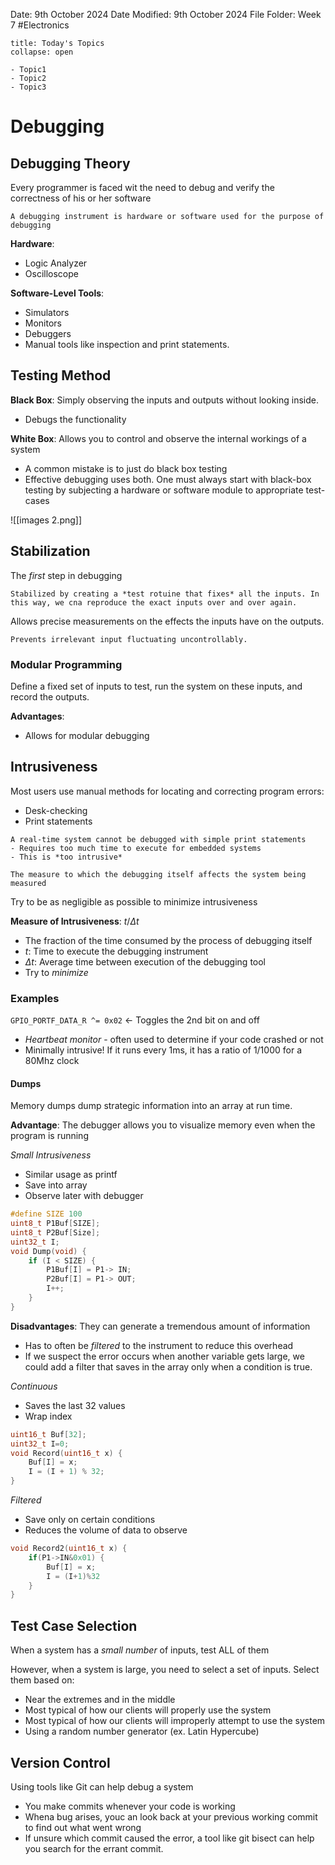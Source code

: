 Date: 9th October 2024
Date Modified: 9th October 2024
File Folder: Week 7
#Electronics

```ad-abstract
title: Today's Topics
collapse: open

- Topic1
- Topic2
- Topic3

```

# Debugging

## Debugging Theory

Every programmer is faced wit the need to debug and verify the correctness of his or her software

```ad-summary
A debugging instrument is hardware or software used for the purpose of debugging
```

**Hardware**:
- Logic Analyzer
- Oscilloscope

**Software-Level Tools**:
- Simulators
- Monitors
- Debuggers
- Manual tools like inspection and print statements.

## Testing Method

**Black Box**: Simply observing the inputs and outputs without looking inside.
- Debugs the functionality

**White Box**: Allows you to control and observe the internal workings of a system
- A common mistake is to just do black box testing
- Effective debugging uses both. One must always start with black-box testing by subjecting a hardware or software module to appropriate test-cases

![[images 2.png]]

## Stabilization

The *first* step in debugging

```ad-summary
Stabilized by creating a *test rotuine that fixes* all the inputs. In this way, we cna reproduce the exact inputs over and over again.
```

Allows precise measurements on the effects the inputs have on the outputs.

```ad-important
Prevents irrelevant input fluctuating uncontrollably.
```

### Modular Programming

Define a fixed set of inputs to test, run the system on these inputs, and record the outputs.

**Advantages**:
- Allows for modular debugging

## Intrusiveness

Most users use manual methods for locating and correcting program errors:
- Desk-checking
- Print statements

```ad-warning
A real-time system cannot be debugged with simple print statements
- Requires too much time to execute for embedded systems
- This is *too intrusive*
```

```ad-summary
The measure to which the debugging itself affects the system being measured
```

Try to be as negligible as possible to minimize intrusiveness

**Measure of Intrusiveness**: $t/\Delta t$
- The fraction of the time consumed by the process of debugging itself
- $t$: Time to execute the debugging instrument
- $\Delta t$: Average time between execution of the debugging tool
- Try to *minimize*

### Examples

`GPIO_PORTF_DATA_R ^= 0x02` ← Toggles the 2nd bit on and off
- *Heartbeat monitor* - often used to determine if your code crashed or not
- Minimally intrusive! If it runs every 1ms, it has a ratio of 1/1000 for a 80Mhz clock

#### Dumps

Memory dumps dump strategic information into an array at run time.

**Advantage**: The debugger allows you to visualize memory even when the program is running

*Small Intrusiveness*
- Similar usage as printf
- Save into array
- Observe later with debugger


```c
#define SIZE 100
uint8_t P1Buf[SIZE];
uint8_t P2Buf[Size];
uint32_t I;
void Dump(void) {
	if (I < SIZE) {
		P1Buf[I] = P1-> IN;
		P2Buf[I] = P1-> OUT;
		I++;
	}
}
```
**Disadvantages**: They can generate a tremendous amount of information
- Has to often be *filtered* to the instrument to reduce this overhead
- If we suspect the error occurs when another variable gets large, we could add a filter that saves in the array only when a condition is true.

*Continuous*
- Saves the last 32 values
- Wrap index
```c
uint16_t Buf[32];
uint32_t I=0;
void Record(uint16_t x) {
	Buf[I] = x;
	I = (I + 1) % 32;
}
```

*Filtered*
- Save only on certain conditions
- Reduces the volume of data to observe
```c
void Record2(uint16_t x) {
	if(P1->IN&0x01) {
		Buf[I] = x;
		I = (I+1)%32
	}
}
```

## Test Case Selection

When a system has a *small number* of inputs, test ALL of them

However, when a system is large, you need to select a set of inputs. Select them based on:
- Near the extremes and in the middle
- Most typical of how our clients will properly use the system
- Most typical of how our clients will improperly attempt to use the system
- Using a random number generator (ex. Latin Hypercube)

## Version Control

Using tools like Git can help debug a system
- You make commits whenever your code is working
- Whena bug arises, youc an look back at your previous working commit to find out what went wrong
- If unsure which commit caused the error, a tool like git bisect can help you search for the errant commit.




